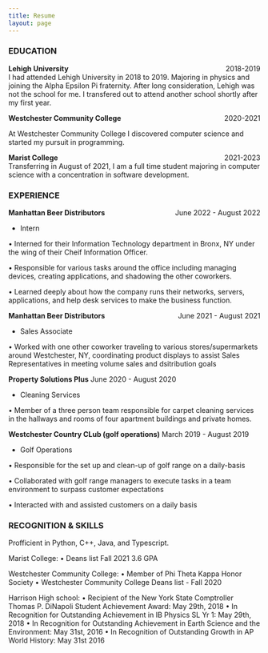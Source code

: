 ```yaml
---
title: Resume
layout: page
---
```


### EDUCATION

**Lehigh University** <span style="float: right; ">2018-2019</span>   
I had attended Lehigh University in 2018 to 2019. Majoring in physics and joining the Alpha Epsilon Pi fraternity. After long consideration, Lehigh was not the school for me. I transfered out to attend another school shortly after my first year. 
 
**Westchester Community College** <span style="float: right; ">2020-2021</span>  

At Westchester Community College I discovered computer science and started my pursuit in programming. 
 

**Marist College** <span style="float: right; "> 2021-2023</span>  
Transferring in August of 2021, I am a full time student majoring in computer science with a concentration in software development.


### EXPERIENCE

**Manhattan Beer Distributors** <span style="float: right; ">June 2022 - August 2022</span>  
- Intern

• Interned for their Information Technology department in Bronx, NY under the wing of their Cheif Information Officer.

• Responsible for various tasks around the office including managing devices, creating applications, and shadowing the other coworkers.

• Learned deeply about how the company runs their networks, servers, applications, and help desk services to make the business function.
 
**Manhattan Beer Distributors** <span style="float: right; "> June 2021 - August 2021</span>  
- Sales Associate

• Worked with one other coworker traveling to various stores/supermarkets around Westchester, NY, coordinating product displays to assist Sales Representatives in meeting volume sales and dsitribution goals


**Property Solutions Plus** <span style="float: right; "></span> June 2020 - August 2020
- Cleaning Services

• Member of a three person team responsible for carpet cleaning services in the hallways and rooms of four apartment buildings and private homes.


**Westchester Country CLub (golf operations)** <span style="float: right; "></span> March 2019 - August 2019
- Golf Operations

• Responsible for the set up and clean-up of golf range on a daily-basis

• Collaborated with golf range managers to execute tasks in a team environment to    surpass customer expectations

• Interacted with and assisted customers on a daily basis


### RECOGNITION & SKILLS
Profficient in Python, C++, Java, and Typescript.

Marist College:
• Deans list Fall 2021 3.6 GPA

Westchester Community College:
• Member of Phi Theta Kappa Honor Society
• Westchester Community College Deans list - Fall 2020

Harrison High school:
• Recipient of the New York State Comptroller Thomas P. DiNapoli Student Achievement Award: May 29th, 2018
• In Recognition for Outstanding Achievement in IB Physics SL Yr 1: May 29th, 2018
• In Recognition for Outstanding Achievement in Earth Science and the Environment: May 31st, 2016
• In Recognition of Outstanding Growth in AP World History: May 31st 2016